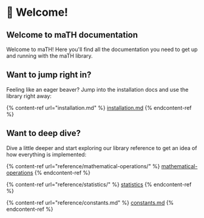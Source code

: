 # 🫡 Welcome!

## Welcome to maTH documentation

Welcome to maTH! Here you'll find all the documentation you need to get up and running with the maTH library.

## Want to jump right in?

Feeling like an eager beaver? Jump into the installation docs and use the library right away:

{% content-ref url="installation.md" %}
[installation.md](installation.md)
{% endcontent-ref %}

## Want to deep dive?

Dive a little deeper and start exploring our library reference to get an idea of how everything is implemented:

{% content-ref url="reference/mathematical-operations/" %}
[mathematical-operations](reference/mathematical-operations/)
{% endcontent-ref %}

{% content-ref url="reference/statistics/" %}
[statistics](reference/statistics/)
{% endcontent-ref %}

{% content-ref url="reference/constants.md" %}
[constants.md](reference/constants.md)
{% endcontent-ref %}
